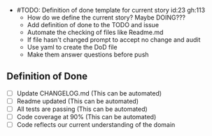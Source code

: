 -  #TODO: Definition of done template for current story id:23 gh:113
    - How do we define the current story?  Maybe DOING???
    - Add definition of done to the TODO and issue
    - Automate the checking of files like Readme.md
    - If file hasn't changed prompt to accept no change and audit
    - Use yaml to create the DoD file
    - Make them answer questions before push

Definition of Done
----
- [ ] Update CHANGELOG.md (This can be automated)
- [ ] Readme updated (This can be automated)
- [ ] All tests are passing (This can be automated)
- [ ] Code coverage at 90% (This can be automated)
- [ ] Code reflects our current understanding of the domain
